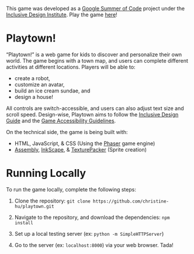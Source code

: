 This game was developed as a [Google Summer of Code](https://summerofcode.withgoogle.com/) project under the [Inclusive Design Institute](https://inclusivedesign.ca/). Play the game [here](https://christine-hu.github.io/playtown/)!

# Playtown!

“Playtown!” is a web game for kids to discover and personalize their own world. The game begins with a town map, and users can complete different activities at different locations. Players will be able to: 
- create a robot,
- customize an avatar,
- build an ice cream sundae, and
- design a house!

All controls are switch-accessible, and users can also adjust text size and scroll speed. Design-wise, Playtown aims to follow the [Inclusive Design Guide](https://guide.inclusivedesign.ca/index.html) and the [Game Accessibility Guidelines](http://gameaccessibilityguidelines.com/full-list/).


On the technical side, the game is being built with:
- HTML, JavaScript, & CSS (Using the [Phaser](http://phaser.io/) game engine)
- [Assembly](http://assemblyapp.co/), [InkScape](https://inkscape.org/en/), & [TexturePacker](https://www.codeandweb.com/texturepacker) (Sprite creation)

# Running Locally
To run the game locally, complete the following steps: 

1. Clone the repository: `git clone https://github.com/christine-hu/playtown.git` 

2. Navigate to the repository, and download the dependencies: `npm install`

3. Set up a local testing server (ex: `python -m SimpleHTTPServer`)

4. Go to the server (ex: `localhost:8000`) via your web browser. Tada!
